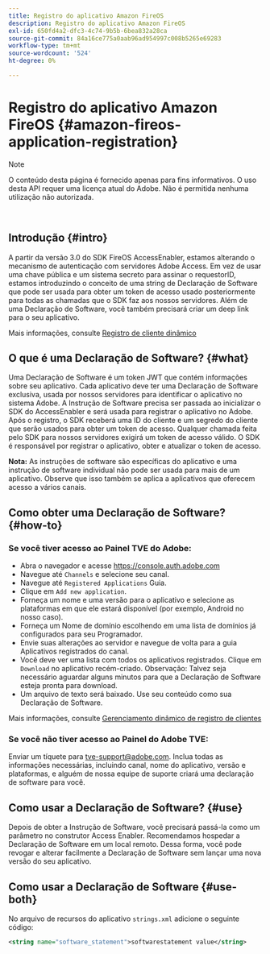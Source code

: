 ```yaml
---
title: Registro do aplicativo Amazon FireOS
description: Registro do aplicativo Amazon FireOS
exl-id: 650fd4a2-dfc3-4c74-9b5b-6bea832a28ca
source-git-commit: 84a16ce775a0aab96ad954997c008b5265e69283
workflow-type: tm+mt
source-wordcount: '524'
ht-degree: 0%

---
```


# Registro do aplicativo Amazon FireOS {#amazon-fireos-application-registration}

>[!NOTE]
>
>O conteúdo desta página é fornecido apenas para fins informativos. O uso desta API requer uma licença atual do Adobe. Não é permitida nenhuma utilização não autorizada.

</br>

## Introdução {#intro}

A partir da versão 3.0 do SDK FireOS AccessEnabler, estamos alterando o mecanismo de autenticação com servidores Adobe Access. Em vez de usar uma chave pública e um sistema secreto para assinar o requestorID, estamos introduzindo o conceito de uma string de Declaração de Software que pode ser usada para obter um token de acesso usado posteriormente para todas as chamadas que o SDK faz aos nossos servidores. Além de uma Declaração de Software, você também precisará criar um deep link para o seu aplicativo.

Mais informações, consulte [Registro de cliente dinâmico](/help/authentication/dynamic-client-registration.md)

## O que é uma Declaração de Software? {#what}

Uma Declaração de Software é um token JWT que contém informações sobre seu aplicativo. Cada aplicativo deve ter uma Declaração de Software exclusiva, usada por nossos servidores para identificar o aplicativo no sistema Adobe. A Instrução de Software precisa ser passada ao inicializar o SDK do AccessEnabler e será usada para registrar o aplicativo no Adobe. Após o registro, o SDK receberá uma ID do cliente e um segredo do cliente que serão usados para obter um token de acesso. Qualquer chamada feita pelo SDK para nossos servidores exigirá um token de acesso válido. O SDK é responsável por registrar o aplicativo, obter e atualizar o token de acesso.

**Nota:** As instruções de software são específicas do aplicativo e uma instrução de software individual não pode ser usada para mais de um aplicativo. Observe que isso também se aplica a aplicativos que oferecem acesso a vários canais.

## Como obter uma Declaração de Software? {#how-to}

### Se você tiver acesso ao Painel TVE do Adobe:

- Abra o navegador e acesse <https://console.auth.adobe.com>
- Navegue até `Channels` e selecione seu canal.
- Navegue até `Registered Applications` Guia.
- Clique em `Add new application`.
- Forneça um nome e uma versão para o aplicativo e selecione as plataformas em que ele estará disponível (por exemplo, Android no nosso caso).
- Forneça um Nome de domínio escolhendo em uma lista de domínios já configurados para seu Programador.
- Envie suas alterações ao servidor e navegue de volta para a guia Aplicativos registrados do canal.
- Você deve ver uma lista com todos os aplicativos registrados. Clique em `Download` no aplicativo recém-criado. Observação: Talvez seja necessário aguardar alguns minutos para que a Declaração de Software esteja pronta para download.
- Um arquivo de texto será baixado. Use seu conteúdo como sua Declaração de Software.

Mais informações, consulte [Gerenciamento dinâmico de registro de clientes](/help/authentication/dynamic-client-registration-management.md)

### Se você não tiver acesso ao Painel do Adobe TVE:

Enviar um tíquete para <tve-support@adobe.com>. Inclua todas as informações necessárias, incluindo canal, nome do aplicativo, versão e plataformas, e alguém de nossa equipe de suporte criará uma declaração de software para você.

## Como usar a Declaração de Software? {#use}

Depois de obter a Instrução de Software, você precisará passá-la como um parâmetro no construtor Access Enabler. Recomendamos hospedar a Declaração de Software em um local remoto. Dessa forma, você pode revogar e alterar facilmente a Declaração de Software sem lançar uma nova versão do seu aplicativo.

## Como usar a Declaração de Software {#use-both}

No arquivo de recursos do aplicativo `strings.xml` adicione o seguinte código:

```XML
<string name="software_statement">softwarestatement value</string>
```
